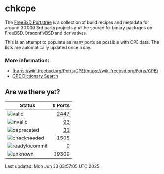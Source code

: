 # chkcpe

The [FreeBSD Portstree](https://cgit.freebsd.org/ports) is a collection of build recipes
and metadata for around 30.000 3rd party projects and the source for binary packages on
FreeBSD, DragonflyBSD and derivatives.

This is an attempt to populate as many ports as possible with CPE data. The lists are
automatically updated once a day.

### More information:
* [https://wiki.freebsd.org/Ports/CPE](https://wiki.freebsd.org/Ports/CPE)
* [CPE Dictionary Search](http://web.nvd.nist.gov/view/cpe/search)


## Are we there yet?

| Status                                                              | # Ports                                                                |
| --------------------------------------------------------------------| ---------------------------------------------------------------------: |
| ![valid](https://img.shields.io/badge/valid-brightgreen)            | [2447](https://github.com/decke/chkcpe/wiki/valid)                 |
| ![invalid](https://img.shields.io/badge/invalid-red)                | [93](https://github.com/decke/chkcpe/wiki/invalid)             |
| ![deprecated](https://img.shields.io/badge/deprecated-red)          | [31](https://github.com/decke/chkcpe/wiki/deprecated)       |
| ![checkneeded](https://img.shields.io/badge/checkneeded-orange)     | [1505](https://github.com/decke/chkcpe/wiki/checkneeded)     |
| ![readytocommit](https://img.shields.io/badge/readytocommit-orange) | [0](https://github.com/decke/chkcpe/wiki/readytocommit) |
| ![unknown](https://img.shields.io/badge/unknown-grey)               | 29309 | |

Last updated: Mon Jun 23 03:57:05 UTC 2025

